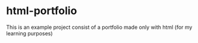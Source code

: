 # html-portfolio
This is an example project consist of a portfolio made only with html (for my learning purposes)
